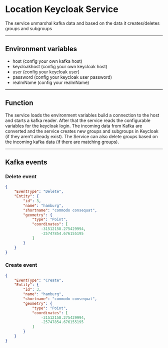 # Location Keycloak Service

The service unmarshal kafka data and based on the data it creates/deletes groups and subgroups
___

## Environment variables

- host (config your own kafka host)
- keycloakhost (config your own keycloak host)
- user (config your keycloak user)
- password (config your keycloak user password)
- realmName (config your realmName)
___

## Function

The service loads the environment variables build a connection to the host and starts a kafka reader. After that the service reads the configurable variables for the keycloak login. The incoming data from Kafka are converted and the service creates new groups and subgroups in Keycloak (if they aren't already exist). The Service can also delete groups based on the incoming kafka data (if there are matching groups).
___
## Kafka events


### Delete event
```json
{
	"EventType": "Delete",
	"Entity": {
		"id": 3,
		"name": "hamburg",
		"shortname": "commodo consequat",
		"geometry": {
			"type": "Point",
			"coordinates": [
				-31512158.275429994,
				-25747854.676155195
			]
		}
	}
}
```

### Create event
```json
{
	"EventType": "Create",
	"Entity": {
		"id": 3,
		"name": "hamburg",
		"shortname": "commodo consequat",
		"geometry": {
			"type": "Point",
			"coordinates": [
				-31512158.275429994,
				-25747854.676155195
			]
		}
	}
}
```
